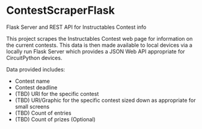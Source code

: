 # ContestScraperFlask
Flask Server and REST API for Instructables Contest info

This project scrapes the Instructables Contest web page for information on the current contests. This data is then made available to local devices 
via a locally run Flask Server which provides a JSON Web API appropriate for CircuitPython devices.

Data provided includes:
- Contest name
- Contest deadline
- (TBD) URI for the specific contest
- (TBD) URI/Graphic for the specific contest sized down as appropriate for small screens
- (TBD) Count of entries
- (TBD) Count of prizes (Optional)
